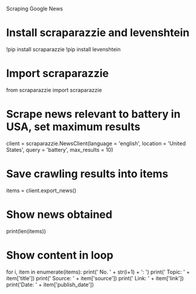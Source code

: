 Scraping Google News


# Install scraparazzie and levenshtein
!pip install scraparazzie
!pip install levenshtein

# Import scraparazzie
from scraparazzie import scraparazzie

# Scrape news relevant to battery in USA, set maximum results
client = scraparazzie.NewsClient(language = 'english', location = 'United States', query = 'battery', max_results = 10)

# Save crawling results into items
items = client.export_news()

# Show news obtained
print(len(items))

# Show content in loop
for i, item in enumerate(items):
    print(' No. ' + str(i+1) + ': ')
    print(' Topic: ' + item['title'])
    print(' Source: ' + item['source'])
    print(' Link: ' + item['link'])
    print('Date: ' + item['publish_date'])
